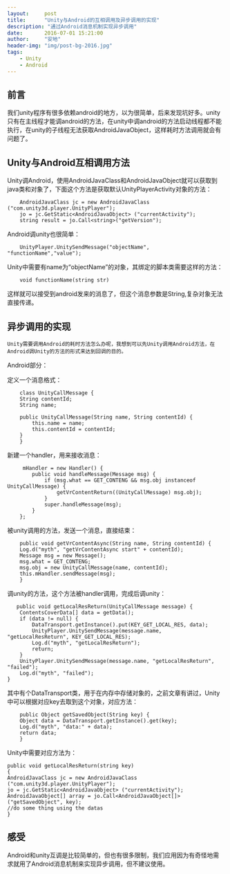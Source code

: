 ```yaml
---
layout:     post
title:      "Unity与Android的互相调用及异步调用的实现"
description: "通过Android消息机制实现异步调用"
date:       2016-07-01 15:21:00
author:     "安地"
header-img: "img/post-bg-2016.jpg"
tags:
    - Unity
    - Android
---
```


## 前言

我们unity程序有很多依赖android的地方，以为很简单，后来发现坑好多。unity只有在主线程才能调android的方法，在unity中调android的方法启动线程都不能执行，在unity的子线程无法获取AndroidJavaObject，这样耗时方法调用就会有问题了。

## Unity与Android互相调用方法

Unity调Android，使用AndroidJavaClass和AndroidJavaObject就可以获取到java类和对象了，下面这个方法是获取默认UnityPlayerActivity对象的方法：
    
        AndroidJavaClass jc = new AndroidJavaClass ("com.unity3d.player.UnityPlayer");
        jo = jc.GetStatic<AndroidJavaObject> ("currentActivity");
        string result = jo.Call<string>("getVersion");

Android调unity也很简单：
    
        UnityPlayer.UnitySendMessage("objectName", "functionName","value");

Unity中需要有name为“objectName”的对象，其绑定的脚本类需要这样的方法：
   
        void functionName(string str)
        
这样就可以接受到android发来的消息了，但这个消息参数是String,复杂对象无法直接传递。

## 异步调用的实现
    Unity需要调用Android的耗时方法怎么办呢，我想到可以先Unity调用Android方法，在Android调Unity的方法的形式来达到回调的目的。
Android部分：
    
定义一个消息格式：
    
        class UnityCallMessage {
        String contentId;
        String name;

        public UnityCallMessage(String name, String contentId) {
            this.name = name;
            this.contentId = contentId;
        }
        }
        
新建一个handler，用来接收消息：
     
         mHandler = new Handler() {
            public void handleMessage(Message msg) {
                if (msg.what == GET_CONTENG && msg.obj instanceof UnityCallMessage) {
                    getVrContentReturn((UnityCallMessage) msg.obj);
                }
                super.handleMessage(msg);
            }
        };
   
被unity调用的方法，发送一个消息，直接结束：
   
        public void getVrContentAsync(String name, String contentId) {
        Log.d("myth", "getVrContentAsync start" + contentId);
        Message msg = new Message();
        msg.what = GET_CONTENG;
        msg.obj = new UnityCallMessage(name, contentId);
        this.mHandler.sendMessage(msg);
        }
        
调unity的方法，这个方法被handler调用，完成后调unity：
    
       public void getLocalResReturn(UnityCallMessage message) {
        ContentsCoverData[] data = getData();
        if (data != null) {
            DataTransport.getInstance().put(KEY_GET_LOCAL_RES, data);
            UnityPlayer.UnitySendMessage(message.name, "getLocalResReturn", KEY_GET_LOCAL_RES);
            Log.d("myth", "getLocalResReturn");
            return;
        }
        UnityPlayer.UnitySendMessage(message.name, "getLocalResReturn", "failed");
        Log.d("myth", "failed");
    }
    
其中有个DataTransport类，用于在内存中存储对象的，之前文章有讲过，Unity中可以根据对应key去取到这个对象，对应方法：
    
        public Object getSavedObject(String key) {
        Object data = DataTransport.getInstance().get(key);
        Log.d("myth", "data:" + data);
        return data;
        }

    
Unity中需要对应方法为：

    public void getLocalResReturn(string key)
	{
	AndroidJavaClass jc = new AndroidJavaClass ("com.unity3d.player.UnityPlayer");
	jo = jc.GetStatic<AndroidJavaObject> ("currentActivity");
	AndroidJavaObject[] array = jo.Call<AndroidJavaObject[]> ("getSavedObject", key);
	//do some thing using the datas
	}
	

## 感受

Android和unity互调是比较简单的，但也有很多限制，我们应用因为有奇怪地需求就用了Android消息机制来实现异步调用，但不建议使用。